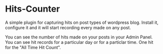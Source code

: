 # Hits-Counter
A simple plugin for capturing hits on post types of wordpress blog. Install it, configure it and it will start recording every made on any post.

You can see the number of hits made on your posts in your Admin Panel. You can see hit records for a particular day or for a particlar time. One hit for the "All Time Hit Count".
